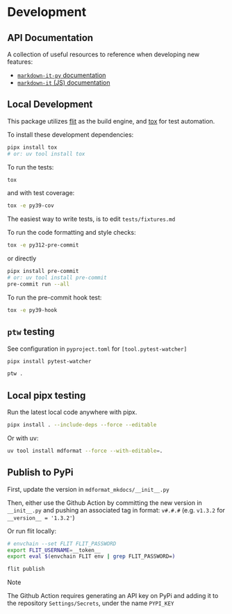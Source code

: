 # Development

## API Documentation

A collection of useful resources to reference when developing new features:

- [`markdown-it-py` documentation](https://markdown-it-py.readthedocs.io/en/latest/using.html)
- [`markdown-it` (JS) documentation](https://markdown-it.github.io/markdown-it)

## Local Development

This package utilizes [flit](https://flit.readthedocs.io) as the build engine, and [tox](https://tox.readthedocs.io) for test automation.

To install these development dependencies:

```bash
pipx install tox
# or: uv tool install tox
```

To run the tests:

```bash
tox
```

and with test coverage:

```bash
tox -e py39-cov
```

The easiest way to write tests, is to edit `tests/fixtures.md`

To run the code formatting and style checks:

```bash
tox -e py312-pre-commit
```

or directly

```bash
pipx install pre-commit
# or: uv tool install pre-commit
pre-commit run --all
```

To run the pre-commit hook test:

```bash
tox -e py39-hook
```

## `ptw` testing

See configuration in `pyproject.toml` for `[tool.pytest-watcher]`

```sh
pipx install pytest-watcher

ptw .
```

## Local pipx testing

Run the latest local code anywhere with pipx.

```sh
pipx install . --include-deps --force --editable
```

Or with uv:

```sh
uv tool install mdformat --force --with-editable=.
```

## Publish to PyPi

First, update the version in `mdformat_mkdocs/__init__.py`

Then, either use the Github Action by committing the new version in `__init__.py` and pushing an associated tag in format: `v#.#.#` (e.g. `v1.3.2` for `__version__ = '1.3.2'`)

Or run flit locally:

```bash
# envchain --set FLIT FLIT_PASSWORD
export FLIT_USERNAME=__token__
export eval $(envchain FLIT env | grep FLIT_PASSWORD=)

flit publish
```

> [!NOTE]
> The Github Action requires generating an API key on PyPi and adding it to the repository `Settings/Secrets`, under the name `PYPI_KEY`
